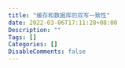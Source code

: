 ```yaml
---
title: "缓存和数据库的双写一致性"
date: 2022-03-06T17:11:28+08:00
Description: ""
Tags: []
Categories: []
DisableComments: false
---
```

